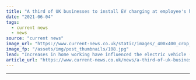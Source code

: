 ```yaml
---
title: "A third of UK businesses to install EV charging at employee's homes"
date: "2021-06-04"
tags: 
  - current news
  - news
source: "current news"
image_url: "https://www.current-news.co.uk/static/images/_400x400_crop_center-center/centrica-home-charger-image-centrica.jpg"
image_fp: "/assets/img/post_thumbnails/108.jpg"
lead: "​Increases in home working have influenced the electric vehicle (EV) charging plans of businesses, as 34% say they plan on putting chargers in employee’s homes."
article_url: "https://www.current-news.co.uk/news/a-third-of-uk-businesses-to-install-ev-charging-at-employees-homes?utm_source=rss-feeds&utm_medium=rss&utm_campaign=rss"
---
```


---
